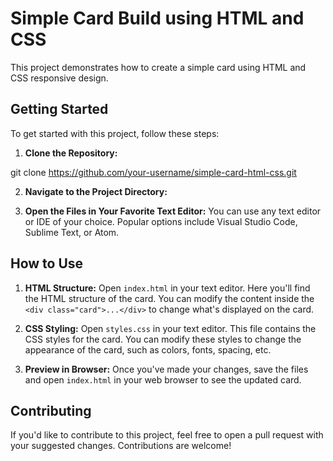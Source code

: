 # Simple Card Build using HTML and CSS

This project demonstrates how to create a simple card using HTML and CSS responsive design. 

## Getting Started

To get started with this project, follow these steps:

1. **Clone the Repository:**

git clone https://github.com/your-username/simple-card-html-css.git

2. **Navigate to the Project Directory:**

3. **Open the Files in Your Favorite Text Editor:**
You can use any text editor or IDE of your choice. Popular options include Visual Studio Code, Sublime Text, or Atom.

## How to Use

1. **HTML Structure:**
Open `index.html` in your text editor. Here you'll find the HTML structure of the card. You can modify the content inside the `<div class="card">...</div>` to change what's displayed on the card.

2. **CSS Styling:**
Open `styles.css` in your text editor. This file contains the CSS styles for the card. You can modify these styles to change the appearance of the card, such as colors, fonts, spacing, etc.

3. **Preview in Browser:**
Once you've made your changes, save the files and open `index.html` in your web browser to see the updated card.

## Contributing

If you'd like to contribute to this project, feel free to open a pull request with your suggested changes. Contributions are welcome!

